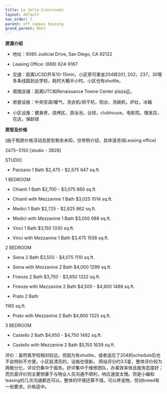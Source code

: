 ```yaml
---
title: La Jolla Crossroads
layout: default
nav_order: 7
parent: off campus housing
grand_parent: Rent
---
```


**房源介绍**

- 地址：9085 Judicial Drive, San Diego, CA 92122

- Leasing Office:  (888) 624-9167

- 交通：距离UCSD开车10-15min，小区旁可乘坐204转201, 202，237，30等多条线路到达学校，耗时大概半小时。小区也有shuttle。

- 周围店铺：距离UTC和Renaissance Towne Center plaza近。

- 房屋设施：中央空调/暖气，洗衣机/烘干机，阳台，洗碗机，炉灶，冰箱

- 小区设施：健身房，烧烤区，游泳池，台球，clubhouse，电影院，理发店，花店，保龄球

**房型及价格**

(由于租房价格浮动且房型剩余未知，仅举例介绍，具体请咨询Leasing office)

$2475-$5150 [studio - 3B2B]

STUDIO

- Panzano
  1 Bath
  $2,475 - $2,675
  647 sq.ft.

1 BEDROOM

- Chianti
  1 Bath
  $2,700 - $3,075
  860 sq.ft.

- Chianti with Mezzanine
  1 Bath
  $3,025
  1014 sq.ft.

- Medici
  1 Bath
  $2,725 - $2,825
  862 sq.ft.

- Medici with Mezzanine
  1 Bath
  $3,050
  988 sq.ft.

- Vinci
  1 Bath
  $3,150
  1330 sq.ft.

- Vinci with Mezzanine
  1 Bath
  $3,475
  1558 sq.ft.

2 BEDROOM

- Siena
  2 Bath
  $3,550 - $4,075
  1110 sq.ft.

- Siena with Mezzanine
  2 Bath
  $4,000
  1299 sq.ft.

- Firenze
  2 Bath
  $3,750 - $3,850
  1332 sq.ft.

- Firenze with Mezzanine
  2 Bath
  $4,500 - $4,800
  1489 sq.ft.

- Prato
  2 Bath

1165 sq.ft.

- Prato with Mezzanine
  2 Bath
  $4,900
  1325 sq.ft.

3 BEDROOM

- Castello
  2 Bath
  $4,650 - $4,750
  1482 sq.ft.

- Castello with Mezzanine
  2 Bath
  $5,150
  1639 sq.ft.

评价：虽然离学校相对较远，但因为有shuttle，或者适应了204的schedule后也不会特别不方便。小区挺漂亮的，设施也很新。
网站评分约3.5星，整体评价较为两极分化，评论仍集中于服务。好评集中于维修团队，办事效率快且服务态度好；而负面评价则主要侧重于与物业人员沟通不顺利，响应速度太慢。但是小编和leasing的几次沟通都还可以。整体的环境还算不错。可以养宠物，但对breed有一些要求。价格适中。
